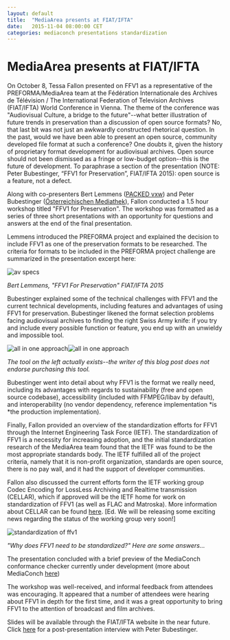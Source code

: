 ```yaml
---
layout: default
title:  "MediaArea presents at FIAT/IFTA"
date:   2015-11-04 08:00:00 CET
categories: mediaconch presentations standardization
---
```


# MediaArea presents at FIAT/IFTA

On October 8, Tessa Fallon presented on FFV1 as a representative of the PREFORMA/MediaArea team at the Fédération Internationale des Archives de Télévision / The International Federation of Television Archives (FIAT/IFTA) World Conference in Vienna. The theme of the conference was "Audiovisual Culture, a bridge to the future"--what better illustration of future trends in preservation than a discussion of open source formats?  No, that last bit was not just an awkwardly constructed rhetorical question.  In the past, would we have been able to present an open source, community developed file format at such a conference?  One doubts it, given the history of proprietary format development for audiovisual archives. Open source should not been dismissed as a fringe or low-budget option--this is the future of development. To paraphrase a section of the presentation (NOTE:  Peter Bubestinger, “FFV1 for Preservation”, FIAT/IFTA 2015): open source is a feature, not a defect.

Along with co-presenters Bert Lemmens ([PACKED vxw](http://packed.be)) and Peter Bubestinger ([Österreichischen Mediathek](http://www.mediathek.at/)), Fallon conducted a 1.5 hour workshop titled "FFV1 for Preservation".  The workshop was formatted as a series of three short presentations with an opportunity for questions and answers at the end of the final presentation.

Lemmens introduced  the PREFORMA project and explained the decision to include FFV1 as one of the preservation formats to be researched.  The criteria for formats to be included in the PREFORMA project challenge are summarized in the presentation excerpt here:

![av specs](/MediaConch/images/fiat1.png)

*Bert Lemmens, "FFV1 For Preservation" FIAT/IFTA 2015*

Bubestinger explained some of the technical challenges with FFV1 and the current technical developments, including features and advantages of using FFV1 for preservation.  Bubestinger likened the format selection problems facing audiovisual archives to finding the right Swiss Army knife:  if you try and include every possible function or feature,  you end up with an unwieldy and impossible tool.

![all in one approach](/MediaConch/images/fiat2.png)![all in one approach](/MediaConch/images/fiat3.png)

*The tool on the left actually exists--the writer of this blog post does not endorse purchasing this tool.*

Bubestinger went into detail about why FFV1 is the format we really need, including its advantages with regards to sustainability (free and open source codebase), accessibility (included with FFMPEG/libav by default), and interoperability (no vendor dependency, reference implementation *is *the production implementation).

Finally, Fallon provided an overview of the standardization efforts for FFV1 through the Internet Engineering Task Force (IETF).  The standardization of FFV1 is a necessity for increasing adoption, and the initial standardization research of the MediaArea team found that the IETF was found to be the most appropriate standards body.  The IETF fulfilled all of the project criteria, namely that it is non-profit organization, standards are open source, there is no pay wall, and it had the support of developer communities.

Fallon also discussed the current efforts form the IETF working group Codec Encoding for LossLess Archiving and Realtime transmission (CELLAR), which if approved will be the IETF home for work on standardization of FFV1 (as well as FLAC and Matroska).  More information about CELLAR can be found [here](https://datatracker.ietf.org/doc/charter-ietf-cellar/). [Ed. We will be releasing some exciting news regarding the status of the working group very soon!]

![standardization of ffv1](/MediaConch/images/fiat4.png)

*"Why does FFV1 need to be standardized?"  Here are some answers...*

The presentation concluded with a brief preview of the MediaConch conformance checker currently under development (more about MediaConch [here](https://mediaarea.net/MediaConch/about.html))

The workshop was well-received, and informal feedback from attendees was encouraging.  It appeared that a number of attendees were hearing about FFV1 in depth for the first time, and it was a great opportunity to bring FFV1 to the attention of broadcast and film archives.

Slides will be available through the FIAT/IFTA website in the near future.  Click [here](https://archive.org/details/ThursdayFFV1ForPreservationInterviewPeterBubestinger) for a post-presentation interview with Peter Bubestinger.  

